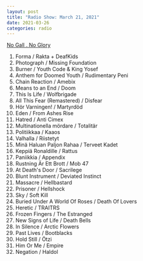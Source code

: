 ```yaml
---
layout: post
title: "Radio Show: March 21, 2021"
date: 2021-03-26
categories: radio
---
```


[No Gall . No Glory](https://www.mixcloud.com/jimshreds/march-21-2021-no-gall-no-glory-wkdu-917fm-philadelphia/)

1. Forma / Rakta + DeafKids
2. Photograph / Missing Foundation
3. Burner / Youth Code & King Yosef
4. Anthem for Doomed Youth / Rudimentary Peni
5. Chain Reaction / Amebix
6. Means to an End / Doom
7. This Is Life / Wolfbrigade
8. All This Fear (Remastered) / Disfear
9. Hör Varningen! / Martyrdöd
10. Eden / From Ashes Rise
11. Hatred / Anti Cimex
12. Multinationella mördare / Totalitär
13. Politiikkaa / Kaaos
14. Valhalla / Riistetyt
15. Minä Haluan Paljon Rahaa / Terveet Kadet
16. Keppiä Ronaldille / Rattus
17. Paniikkia / Appendix
18. Rustning Är Ett Brott / Mob 47
19. At Death's Door / Sacrilege
20. Blunt Instrument / Deviated Instinct
21. Massacre / Hellbastard
22. Prisoner / Hellshock
23. Sky / Soft Kill
24. Buried Under A World Of Roses / Death Of Lovers
25. Heretic / TRAITRS
26. Frozen Fingers / The Estranged
27. New Signs of Life / Death Bells
28. In Silence / Arctic Flowers
29. Past Lives / Bootblacks
30. Hold Still / Ötzi
31. Him Or Me / Empire
32. Negation / Haldol
